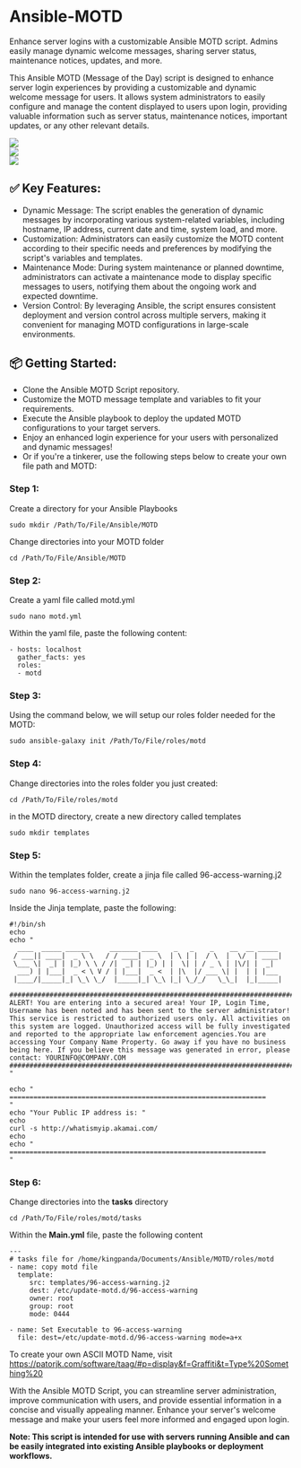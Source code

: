 # Ansible-MOTD
Enhance server logins with a customizable Ansible MOTD script. Admins easily manage dynamic welcome messages, sharing server status, maintenance notices, updates, and more.

This Ansible MOTD (Message of the Day) script is designed to enhance server login experiences by providing a customizable and dynamic welcome message for users. It allows system administrators to easily configure and manage the content displayed to users upon login, providing valuable information such as server status, maintenance notices, important updates, or any other relevant details.
<div>
  <img src="https://img.shields.io/badge/Ansible-000000?style=for-the-badge&logo=ansible&logoColor=white" />
</div>
<div>
  <img src="https://img.shields.io/badge/Linux-FCC624?style=for-the-badge&logo=linux&logoColor=black" />
</div>
<div>
  <img src="https://img.shields.io/badge/Ubuntu-E95420?style=for-the-badge&logo=ubuntu&logoColor=white" />
</div>

## ✅ Key Features:

- Dynamic Message: The script enables the generation of dynamic messages by incorporating various system-related variables, including hostname, IP address, current date and time, system load, and more.
- Customization: Administrators can easily customize the MOTD content according to their specific needs and preferences by modifying the script's variables and templates.
- Maintenance Mode: During system maintenance or planned downtime, administrators can activate a maintenance mode to display specific messages to users, notifying them about the ongoing work and expected downtime.
- Version Control: By leveraging Ansible, the script ensures consistent deployment and version control across multiple servers, making it convenient for managing MOTD configurations in large-scale environments.


## 📦 Getting Started:
- Clone the Ansible MOTD Script repository.
- Customize the MOTD message template and variables to fit your requirements.
- Execute the Ansible playbook to deploy the updated MOTD configurations to your target servers.
- Enjoy an enhanced login experience for your users with personalized and dynamic messages!
- Or if you're a tinkerer, use the following steps below to create your own file path and MOTD:

### Step 1:
Create a directory for your Ansible Playbooks
```
sudo mkdir /Path/To/File/Ansible/MOTD
```
Change directories into your MOTD folder
```
cd /Path/To/File/Ansible/MOTD
```
### Step 2:
Create a yaml file called motd.yml
```
sudo nano motd.yml
```
Within the yaml file, paste the following content:
```
- hosts: localhost
  gather_facts: yes
  roles:
  - motd
```
### Step 3:
Using the command below, we will setup our roles folder needed for the MOTD:
```
sudo ansible-galaxy init /Path/To/File/roles/motd
```
### Step 4:
Change directories into the roles folder you just created:
```
cd /Path/To/File/roles/motd
```
in the MOTD directory, create a new directory called templates
```
sudo mkdir templates
```
### Step 5:
Within the templates folder, create a jinja file called 96-access-warning.j2
```
sudo nano 96-access-warning.j2
```
Inside the Jinja template, paste the following:
```
#!/bin/sh
echo
echo "
  ____  _____ ______     _______ ____    _   _    _    __  __ _____ 
 / ___|| ____|  _ \ \   / / ____|  _ \  | \ | |  / \  |  \/  | ____|
 \___ \|  _| | |_) \ \ / /|  _| | |_) | |  \| | / _ \ | |\/| |  _|  
  ___) | |___|  _ < \ V / | |___|  _ <  | |\  |/ ___ \| |  | | |___ 
 |____/|_____|_| \_\ \_/  |_____|_| \_\ |_| \_/_/   \_\_|  |_|_____|
                                                                    
#############################################################################################################################################
ALERT! You are entering into a secured area! Your IP, Login Time, Username has been noted and has been sent to the server administrator!
This service is restricted to authorized users only. All activities on this system are logged. Unauthorized access will be fully investigated
and reported to the appropriate law enforcement agencies.You are accessing Your Company Name Property. Go away if you have no business
being here. If you believe this message was generated in error, please contact: YOURINFO@COMPANY.COM
#############################################################################################################################################
"

echo "
================================================================
"
echo "Your Public IP address is: "
echo
curl -s http://whatismyip.akamai.com/
echo
echo "
================================================================
"
```
### Step 6:
Change directories into the **tasks** directory
```
cd /Path/To/File/roles/motd/tasks
```
Within the **Main.yml** file, paste the following content
```
---
# tasks file for /home/kingpanda/Documents/Ansible/MOTD/roles/motd
- name: copy motd file
  template:
     src: templates/96-access-warning.j2
     dest: /etc/update-motd.d/96-access-warning
     owner: root
     group: root
     mode: 0444

- name: Set Executable to 96-access-warning
  file: dest=/etc/update-motd.d/96-access-warning mode=a+x
```



To create your own ASCII MOTD Name, visit https://patorjk.com/software/taag/#p=display&f=Graffiti&t=Type%20Something%20

With the Ansible MOTD Script, you can streamline server administration, improve communication with users, and provide essential information in a concise and visually appealing manner. Enhance your server's welcome message and make your users feel more informed and engaged upon login.

**Note: This script is intended for use with servers running Ansible and can be easily integrated into existing Ansible playbooks or deployment workflows.**
